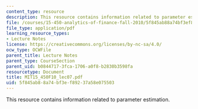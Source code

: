 ```yaml
---
content_type: resource
description: This resource contains information related to parameter estimation.
file: /courses/15-450-analytics-of-finance-fall-2010/5f845ab88a74bf3ef89237a58e075503_MIT15_450F10_lec07.pdf
file_type: application/pdf
learning_resource_types:
- Lecture Notes
license: https://creativecommons.org/licenses/by-nc-sa/4.0/
ocw_type: OCWFile
parent_title: Lecture Notes
parent_type: CourseSection
parent_uid: b0844717-3fca-1706-a0f8-b2830b3598fa
resourcetype: Document
title: MIT15_450F10_lec07.pdf
uid: 5f845ab8-8a74-bf3e-f892-37a58e075503
---
```

This resource contains information related to parameter estimation.